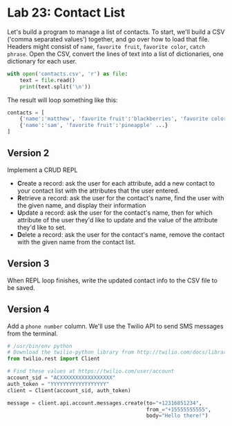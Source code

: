 
# Lab 23: Contact List


Let's build a program to manage a list of contacts. To start, we'll build a CSV ('comma separated values') together, and go over how to load that file. Headers might consist of `name`, `favorite fruit`, `favorite color`, `catch phrase`. Open the CSV, convert the lines of text into a list of dictionaries, one dictionary for each user.


```python
with open('contacts.csv', 'r') as file:
    text = file.read()
    print(text.split('\n'))
```

The result will loop something like this:
```python
contacts = [
    {'name':'matthew', 'favorite fruit':'blackberries', 'favorite color':'orange', 'catch phrase': 'yabba dabba doo'},
    {'name':'sam', 'favorite fruit':'pineapple' ...}
]
```


## Version 2

Implement a CRUD REPL

- **C**reate a record: ask the user for each attribute, add a new contact to your contact list with the attributes that the user entered.
- **R**etrieve a record: ask the user for the contact's name, find the user with the given name, and display their information
- **U**pdate a record: ask the user for the contact's name, then for which attribute of the user they'd like to update and the value of the attribute they'd like to set.
- **D**elete a record: ask the user for the contact's name, remove the contact with the given name from the contact list.

## Version 3

When REPL loop finishes, write the updated contact info to the CSV file to be saved.

## Version 4

Add a `phone number` column. We'll use the Twilio API to send SMS messages from the terminal.


```python
# /usr/bin/env python
# Download the twilio-python library from http://twilio.com/docs/libraries
from twilio.rest import Client

# Find these values at https://twilio.com/user/account
account_sid = "ACXXXXXXXXXXXXXXXXX"
auth_token = "YYYYYYYYYYYYYYYYYY"
client = Client(account_sid, auth_token)

message = client.api.account.messages.create(to="+12316851234",
                                             from_="+15555555555",
                                             body="Hello there!")
```

    
